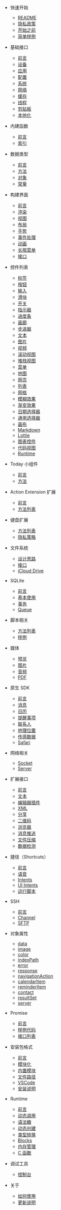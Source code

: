 - 快速开始
  - [README](README.md)
  - [隐私政策](privacy.md)
  - [开始之前](quickstart/intro.md)
  - [简单样例](quickstart/sample.md)

- 基础接口
  - [前言](foundation/intro.md)
  - [设备](foundation/device.md)
  - [应用](foundation/app.md)
  - [配置](foundation/prefs.md)
  - [系统](foundation/system.md)
  - [网络](foundation/network.md)
  - [缓存](foundation/cache.md)
  - [线程](foundation/thread.md)
  - [剪贴板](foundation/clipboard.md)
  - [本地化](foundation/l10n.md)

- 内建函数
  - [前言](function/intro.md)
  - [索引](function/index.md)

- 数据类型
  - [前言](data/intro.md)
  - [方法](data/method.md)
  - [对象](data/object.md)
  - [常量](data/constant.md)

- 构建界面
  - [前言](uikit/intro.md)
  - [渲染](uikit/render.md)
  - [视图](uikit/view.md)
  - [布局](uikit/layout.md)
  - [手势](uikit/gesture.md)
  - [事件处理](uikit/event.md)
  - [动画](uikit/animation.md)
  - [长按菜单](uikit/context-menu.md)
  - [接口](uikit/method.md)

- 控件列表
  - [标签](component/label.md)
  - [按钮](component/button.md)
  - [输入](component/input.md)
  - [滑块](component/slider.md)
  - [开关](component/switch.md)
  - [指示器](component/spinner.md)
  - [进度条](component/progress.md)
  - [画廊](component/gallery.md)
  - [步进器](component/stepper.md)
  - [文本](component/text.md)
  - [图片](component/image.md)
  - [视频](component/video.md)
  - [滚动视图](component/scroll.md)
  - [堆栈视图](component/stack.md)
  - [菜单](component/menu.md)
  - [地图](component/map.md)
  - [网页](component/web.md)
  - [列表](component/list.md)
  - [网格](component/matrix.md)
  - [模糊效果](component/blur.md)
  - [渐变效果](component/gradient.md)
  - [日期选择器](component/date-picker.md)
  - [通用选择器](component/picker.md)
  - [画布](component/canvas.md)
  - [Markdown](component/markdown.md)
  - [Lottie](component/lottie.md)
  - [图表控件](component/chart.md)
  - [代码视图](component/code.md)
  - [Runtime](component/runtime.md)

- Today 小组件
  - [前言](widget/intro.md)
  - [方法](widget/method.md)

- Action Extension 扩展
  - [前言](context/intro.md)
  - [方法列表](context/method.md)

- 键盘扩展
  - [方法列表](keyboard/method.md)
  - [隐私策略](keyboard/privacy.md)

- 文件系统
  - [设计思路](file/design.md)
  - [接口](file/method.md)
  - [iCloud Drive](file/drive.md)

- SQLite
  - [前言](sqlite/intro.md)
  - [基本使用](sqlite/usage.md)
  - [事务](sqlite/transaction.md)
  - [Queue](sqlite/queue.md)

- 脚本相关
  - [方法列表](addin/method.md)
  - [样例](addin/sample.md)

- 媒体
  - [预览](media/quicklook.md)
  - [图片](media/photo.md)
  - [音频](media/audio.md)
  - [PDF](media/pdf.md)

- 原生 SDK
  - [前言](sdk/intro.md)
  - [消息](sdk/message.md)
  - [日历](sdk/calendar.md)
  - [提醒事项](sdk/reminder.md)
  - [联系人](sdk/contact.md)
  - [地理位置](sdk/location.md)
  - [传感数据](sdk/motion.md)
  - [Safari](sdk/safari.md)

- 网络相关
  - [Socket](network/socket.md)
  - [Server](network/server.md)

- 扩展接口
  - [前言](extend/intro.md)
  - [文本](extend/text.md)
  - [编辑器插件](extend/editor.md)
  - [XML](extend/xml.md)
  - [分享](extend/share.md)
  - [二维码](extend/qrcode.md)
  - [浏览器](extend/browser.md)
  - [消息推送](extend/push.md)
  - [文件压缩](extend/archiver.md)
  - [数据检测](extend/detector.md)

- 捷径（Shortcuts）
  - [前言](shortcuts/intro.md)
  - [语音](shortcuts/voice.md)
  - [Intents](shortcuts/intents.md)
  - [UI Intents](shortcuts/ui-intents.md)
  - [运行脚本](shortcuts/scripting.md)

- SSH
  - [前言](ssh/intro.md)
  - [Channel](ssh/channel.md)
  - [SFTP](ssh/sftp.md)

- 对象属性
  - [data](object/data.md)
  - [image](object/image.md)
  - [color](object/color.md)
  - [indexPath](object/index-path.md)
  - [error](object/error.md)
  - [response](object/response.md)
  - [navigationAction](object/navigation-action.md)
  - [calendarItem](object/calendar-item.md)
  - [reminderItem](object/reminder-item.md)
  - [contact](object/contact.md)
  - [resultSet](object/result-set.md)
  - [server](object/server.md)

- Promise
  - [前言](promise/intro.md)
  - [样例代码](promise/sample.md)
  - [接口列表](promise/index.md)

- 安装包格式
  - [前言](package/intro.md)
  - [模块化](package/module.md)
  - [内置模块](package/builtin.md)
  - [文件路径](package/path.md)
  - [VSCode](package/vscode.md)
  - [安装说明](package/install.md)

- Runtime
  - [前言](runtime/intro.md)
  - [动态调用](runtime/invoke.md)
  - [语法糖](runtime/sugar.md)
  - [动态创建](runtime/define.md)
  - [类型转换](runtime/types.md)
  - [Blocks](runtime/blocks.md)
  - [内存管理](runtime/memory.md)
  - [C 函数](runtime/c.md)

- 调试工具
  - [控制台](debug/console.md)

- 关于
  - [如何使用](about/guide.md)
  - [更新说明](about/changelog.md)
